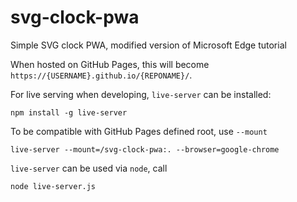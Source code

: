 # svg-clock-pwa

Simple SVG clock PWA, modified version of Microsoft Edge tutorial

When hosted on GitHub Pages, this will become `https://{USERNAME}.github.io/{REPONAME}/`.

For live serving when developing, `live-server` can be installed:

    npm install -g live-server

To be compatible with GitHub Pages defined root, use `--mount`

    live-server --mount=/svg-clock-pwa:. --browser=google-chrome

`live-server` can be used via `node`, call

    node live-server.js
